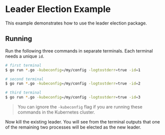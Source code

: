 # Leader Election Example

This example demonstrates how to use the leader election package.

## Running

Run the following three commands in separate terminals. Each terminal needs a unique `id`.

```bash
# first terminal 
$ go run *.go -kubeconfig=/my/config -logtostderr=true -id=1

# second terminal 
$ go run *.go -kubeconfig=/my/config -logtostderr=true -id=2

# third terminal
$ go run *.go -kubeconfig=/my/config -logtostderr=true -id=3
```
> You can ignore the `-kubeconfig` flag if you are running these commands in the Kubernetes cluster.

Now kill the existing leader. You will see from the terminal outputs that one of the remaining two processes will be elected as the new leader.